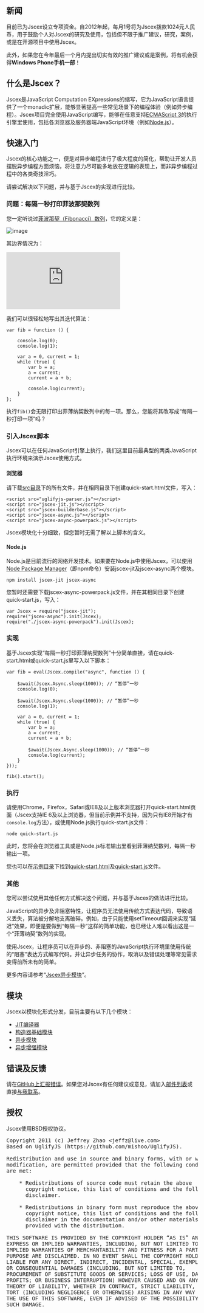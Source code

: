 ## 新闻

目前已为Jscex设立专项资金。自2012年起，每月1号将为Jscex拨款1024元人民币，用于鼓励个人对Jscex的研究及使用，包括但不限于推广建议，研究，案例，或是在开源项目中使用Jscex。

此外，如果您在今年最后一个月内提出切实有效的推广建议或是案例，将有机会获得**Windows Phone手机一部**！

## 什么是Jscex？

Jscex是JavaScript Computation EXpressions的缩写，它为JavaScript语言提供了一个monadic扩展，能够显著提高一些常见场景下的编程体验（例如异步编程）。Jscex项目完全使用JavaScript编写，能够在任意支持[ECMAScript 3](http://www.ecma-international.org/publications/standards/Ecma-262.htm)的执行引擎里使用，包括各浏览器及服务器端JavaScript环境（例如[Node.js](http://nodejs.org/)）。

## 快速入门

Jscex的核心功能之一，便是对异步编程进行了极大程度的简化，帮助让开发人员摆脱异步编程方面烦恼，将注意力尽可能多地放在逻辑的表现上，而非异步编程过程中的各类奇技淫巧。

请尝试解决以下问题，并与基于Jscex的实现进行比较。

### 问题：每隔一秒打印菲波那契数列

您一定听说过[菲波那契（Fibonacci）数列](http://en.wikipedia.org/wiki/Fibonacci_number)，它的定义是：

![image](http://latex.codecogs.com/gif.latex?F_n%20=%20F_{n-1}%20+%20F_{n%20-%202})

其边界情况为：

![image](http://latex.codecogs.com/gif.latex?F_0%20=%200,%20F_1%20=%201)

我们可以很轻松地写出其迭代算法：

    var fib = function () {                console.log(0);        console.log(1);        var a = 0, current = 1;        while (true) {            var b = a;            a = current;            current = a + b;            console.log(current);        }    };

执行`fib()`会无限打印出菲薄纳契数列中的每一项。那么，您能将其改写成“每隔一秒打印一项”吗？

### 引入Jscex脚本

Jscex可以在任何JavaScript引擎上执行，我们这里目前最典型的两类JavaScript执行环境来演示Jscex使用方式。

#### 浏览器

请下载[src目录](src)下的所有文件，并在相同目录下创建quick-start.html文件，写入：

    <script src="uglifyjs-parser.js"></script>
    <script src="jscex-jit.js"></script>
    <script src="jscex-builderbase.js"></script>
    <script src="jscex-async.js"></script>
    <script src="jscex-async-powerpack.js"></script>

Jscex模块化十分细致，但您暂时无需了解以上脚本的含义。

#### Node.js

Node.js是目前流行的网络开发技术。如果要在Node.js中使用Jscex，可以使用[Node Package Manager](http://npmjs.org/)（即npm命令）安装jscex-jit及jscex-async两个模块。

    npm install jscex-jit jscex-async

您暂时还需要下载jscex-async-powerpack.js文件，并在其相同目录下创建quick-start.js，写入：

    var Jscex = require("jscex-jit");
    require("jscex-async").init(Jscex);
    require("./jscex-async-powerpack").init(Jscex);

### 实现

基于Jscex实现“每隔一秒打印菲薄纳契数列”十分简单直接，请在quick-start.html或quick-start.js里写入以下脚本：

    var fib = eval(Jscex.compile("async", function () {        $await(Jscex.Async.sleep(1000)); // “暂停”一秒        console.log(0);                $await(Jscex.Async.sleep(1000)); // “暂停”一秒        console.log(1);        var a = 0, current = 1;        while (true) {            var b = a;            a = current;            current = a + b;            $await(Jscex.Async.sleep(1000)); // “暂停”一秒            console.log(current);        }    }));

    fib().start();

### 执行

请使用Chrome，Firefox，Safari或IE8及以上版本浏览器打开quick-start.html页面（Jscex支持IE 6及以上浏览器，但当前示例并不支持，因为只有IE8开始才有`console.log`方法），或使用Node.js执行quick-start.js文件：

    node quick-start.js

此时，您将会在浏览器工具或是Node.js标准输出里看到菲薄纳契数列，每隔一秒输出一项。

您也可以在[示例目录](samples/async)下找到[quick-start.html](samples/async/quick-start.html)及[quick-start.js](samples/async/quick-start.js)文件。

### 其他

您可以尝试使用其他任何方式解决这个问题，并与基于Jscex的做法进行比较。

JavaScript的异步及非阻塞特性，让程序员无法使用传统方式表达代码，导致语义丢失，算法被分解地支离破碎。例如，由于只能使用setTimeout回调来实现“延迟”效果，即便是要做到“每隔一秒”这样的简单功能，也已经让人难以看出这是一个“菲薄纳契”数列的实现。

使用Jscex，让程序员可以在异步的、非阻塞的JavaScript执行环境里使用传统的“阻塞”表达方式编写代码。并让异步任务的协作，取消以及错误处理等常见需求变得前所未有的简单。

更多内容请参考“[Jscex异步模块](doc/async/README-cn.md)”。

## 模块

Jscex以模块化形式分发，目前主要有以下几个模块：

* [JIT编译器](doc/jit-cn.md)
* [构造器基础模块](doc/builderbase-cn.md)
* [异步模块](doc/async/README-cn.md)
* [异步增强模块](doc/async/powerpack-cn.md)

## 错误及反馈

请在[GitHub上汇报错误](https://github.com/JeffreyZhao/jscex/issues)。如果您对Jscex有任何建议或意见，请加入[邮件列表](http://groups.google.com/group/jscex)或直接[与我联系](mailto:jeffz@live.com)。

## 授权

Jscex使用BSD授权协议。

<pre>Copyright 2011 (c) Jeffrey Zhao &lt;jeffz@live.com&gt;
Based on UglifyJS (https://github.com/mishoo/UglifyJS).

Redistribution and use in source and binary forms, with or without
modification, are permitted provided that the following conditions
are met:

    * Redistributions of source code must retain the above
      copyright notice, this list of conditions and the following
      disclaimer.

    * Redistributions in binary form must reproduce the above
      copyright notice, this list of conditions and the following
      disclaimer in the documentation and/or other materials
      provided with the distribution.

THIS SOFTWARE IS PROVIDED BY THE COPYRIGHT HOLDER “AS IS” AND ANY
EXPRESS OR IMPLIED WARRANTIES, INCLUDING, BUT NOT LIMITED TO, THE
IMPLIED WARRANTIES OF MERCHANTABILITY AND FITNESS FOR A PARTICULAR
PURPOSE ARE DISCLAIMED. IN NO EVENT SHALL THE COPYRIGHT HOLDER BE
LIABLE FOR ANY DIRECT, INDIRECT, INCIDENTAL, SPECIAL, EXEMPLARY,
OR CONSEQUENTIAL DAMAGES (INCLUDING, BUT NOT LIMITED TO,
PROCUREMENT OF SUBSTITUTE GOODS OR SERVICES; LOSS OF USE, DATA, OR
PROFITS; OR BUSINESS INTERRUPTION) HOWEVER CAUSED AND ON ANY
THEORY OF LIABILITY, WHETHER IN CONTRACT, STRICT LIABILITY, OR
TORT (INCLUDING NEGLIGENCE OR OTHERWISE) ARISING IN ANY WAY OUT OF
THE USE OF THIS SOFTWARE, EVEN IF ADVISED OF THE POSSIBILITY OF
SUCH DAMAGE.</pre>
